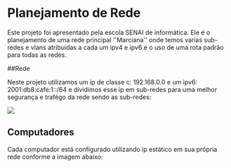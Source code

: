 # Planejamento de Rede

Este projeto foi apresentado pela escola SENAI de informática. Ele é o planejamento de uma rede principal ''Marciana'' onde temos varias sub-redes e vlans atribuidas a cada 
um ipv4 e ipv6 e o uso de uma rota padrão para todas as redes.

##Rede

Neste projeto utilizamos um ip de classe c: 192.168.0.0 e um ipv6: 2001:db8:cafe:1::/64 e dividimos esse ip em sub-redes para uma melhor segurança e trafégo da rede sendo 
as sub-redes:

![](https://ibb.co/yP3xS91)



## Computadores

Cada computador está configurado utilizando ip estático em sua própria rede conforme a imagem abaixo:



